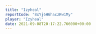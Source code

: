 ```yaml
---
title: "Izyheal"
reportCode: "8xYj6HGhaczKw1My"
player: "Izyheal"
date: 2021-09-08T20:17:22.766000+00:00
---
```


